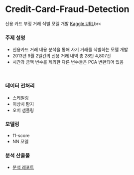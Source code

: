 # Credit-Card-Fraud-Detection

신용 카드 부정 거래 식별 모델 개발 [Kaggle URL](https://www.kaggle.com/mlg-ulb/creditcardfraud)br<
<br>

### 주제 설명 
- 신용카드 거래 내용 분석을 통해 사기 거래를 식별하는 모델 개발 
- 2013년 9월 2일간의 신용 거래 내역 총 28만 4,807건
- 시간과 금액 변수를 제외한 다른 변수들은 PCA 변환되어 있음 
<br>

### 데이터 전처리
- 스케일링
- 이상치 탐지 
- 오버 샘플링 

### 모델링 
- f1-score
- NN 모델

### 분석 산출물
- [분석 레포트](https://github.com/sihyeon3523/Credit-Card-Fraud-Detection/blob/6024d0a9af82302dcf117973a612082f839b6b47/%EC%8B%A0%EC%9A%A9%EC%B9%B4%EB%93%9C_%EB%B6%80%EC%A0%95%EA%B1%B0%EB%9E%98_%EC%8B%9D%EB%B3%84%EB%AA%A8%EB%8D%B8_%EB%A6%AC%ED%8F%AC%ED%8A%B8.pdf)
